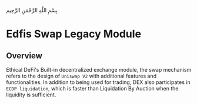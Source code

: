 بِسْمِ اللَّهِ الرَّحْمَنِ الرَّحِيم

# Edfis Swap Legacy Module

## Overview

Ethical DeFi's Built-in decentralized exchange module, the swap mechanism refers to the design of `Uniswap V2` with additional features and functionalities. In addition to being used for trading, DEX also participates in `ECDP liquidation`, which is faster than Liquidation By Auction when the liquidity is sufficient.
